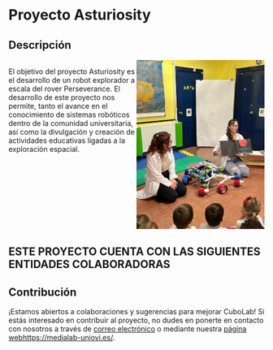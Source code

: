 # Proyecto Asturiosity

## Descripción

<div style="display: flex;">
    <div style="flex: 1;">
        <p>El objetivo del proyecto Asturiosity es el desarrollo de un robot explorador a escala del rover Perseverance. El desarrollo de este proyecto nos permite, tanto el avance en el conocimiento de sistemas robóticos dentro de la comunidad universitaria, así como la divulgación y creación de actividades educativas ligadas a la exploración espacial. 
</p>
    </div>
    <div style="flex: 1;">
        <img src="https://github.com/MediaLabUniovi/Asturiosity/blob/master/pics/asturiosity.png" alt="Asturiosity" width="300"/>
    </div>
</div>



## ESTE PROYECTO CUENTA CON LAS SIGUIENTES ENTIDADES COLABORADORAS


## Contribución
¡Estamos abiertos a colaboraciones y sugerencias para mejorar CuboLab! Si estás interesado en contribuir al proyecto, no dudes en ponerte en contacto con nosotros a través de [correo electrónico](mailto:medialab@uniovi.es) o mediante nuestra [página web](https://medialab-uniovi.es/)https://medialab-uniovi.es/.



